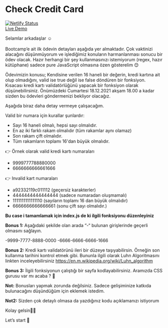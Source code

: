 ﻿# Check Credit Card
[![Netlify Status](https://api.netlify.com/api/v1/badges/95584e4f-3b81-4072-906c-18f630f6e183/deploy-status)](https://app.netlify.com/sites/peaceful-hopper-ec40a7/deploys)
<br>
[Live Demo](https://peaceful-hopper-ec40a7.netlify.app/)


Selamlar arkadaşlar ☺️ <br/><br/> 
Bootcamp’e ait ilk ödevin detayları aşağıda yer almaktadır. Çok vaktinizi alacağını düşünmüyorum ve işlediğimiz konuların harmanlanması sonucu bir ödev olacak. Hazır herhangi bir şey kullanmasınızı istemiyorum (regex, hazır kütüphane) sadece pure JavaScript olmasına özen gösterelim 😊

Ödevimizin konusu; Kendisine verilen 16 haneli bir değerin, kredi kartına ait olup olmadığını, valid ise true değil ise false döndüren bir fonksiyon.  Kısacası kredi kartı validatörlüğünü yapacak bir fonksiyon olarak düşünebilirsiniz. Önümüzdeki Cumartesi 18.12.2021 akşam 18.00 a kadar sizden bu ödevleri göndermenizi bekliyor olacağız.

Aşağıda biraz daha detay vermeye çalışacağım.

Valid bir numara için kurallar şunlardır:

- Sayı 16 haneli olmalı, hepsi sayı olmalıdır.
- En az iki farklı rakam olmalıdır (tüm rakamlar aynı olamaz)
- Son rakam çift olmalıdır.
- Tüm rakamların toplamı 16'dan büyük olmalıdır.

👉  Örnek olarak valid kredi kartı numaraları

- 9999777788880000
- 6666666666661666

👉  Invalid kart numaraları

- a92332119c011112 (geçersiz karakterler)
- 4444444444444444 (sadece numaradan oluşmamalı)
- 1111111111111110 (sayıların toplamı 16 dan büyük olmalıdır)
- 6666666666666661 (sonu çift sayı olmalıdır.)

**Bu case i tamamlamak için index.js de ki ilgili fonksiyonu düzenleyiniz**

**Bonus 1:** Aşağıdaki şekilde olan arada “-“ bulunan girişlerinde geçerli olmasını sağlayın.

-9999-7777-8888-0000
-6666-6666-6666-1666

**Bonus 2:** Kredi kartı validatörünü ileri bir düzeye taşıyabilirsin. Örneğin son kullanma tarihini kontrol etmek gibi.  Bununla ilgili olarak Luhn Algoritmasını linkten inceleyebilirsiniz https://en.m.wikipedia.org/wiki/Luhn_algorithm

**Bonus 3:** İlgili fonksiyonun çalıştığı bir sayfa kodlayabilirsiniz. Aramızda CSS gurusu var mı acaba ? 👀

**Not:** Bonusları yapmak zorunda değilsiniz. Sadece gelişiminize katkıda bulunacağını düşündüğüm için eklemek istedim.

**Not2:** Sizden çok detaylı olmasa da yazdığınız kodu açıklamanızı istiyorum

Kolay gelsin🤟🏻

Let’s start 🚀
